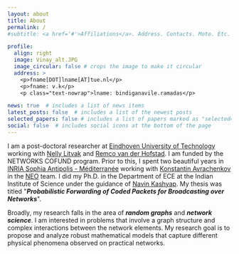 ```yaml
---
layout: about
title: About
permalink: /
#subtitle: <a href='#'>Affiliations</a>. Address. Contacts. Moto. Etc.

profile:
  align: right
  image: Vinay_alt.JPG
  image_circular: false # crops the image to make it circular
  address: >
    <p>fname[DOT]lname[AT]tue.nl</p>
    <p>fname: v.k</p>
    <p class="text-nowrap">lname: bindiganavile.ramadas</p>

news: true  # includes a list of news items
latest_posts: false  # includes a list of the newest posts
selected_papers: false # includes a list of papers marked as "selected={true}"
social: false  # includes social icons at the bottom of the page
---
```

I am a post-doctoral researcher at [Eindhoven University of Technology](https://research.tue.nl/en/organisations/statistics-probability-and-operations-research/persons/) working with [Nelly Litvak](https://www.tue.nl/en/research/researchers/nelly-litvak) and [Remco van der Hofstad](https://www.win.tue.nl/~rhofstad/). I am funded by the NETWORKS COFUND program. Prior to this, I spent two beautiful years in [INRIA Sophia Antipolis - Méditerranée](https://www.inria.fr/fr/centre-inria-sophia-antipolis-mediterranee) working with [Konstantin Avrachenkov](https://www-sop.inria.fr/members/Konstantin.Avratchenkov/me.html) in the [NEO](https://team.inria.fr/neo/) team. I did my Ph.D. in the Department of ECE at the Indian Institute of Science under the guidance of [Navin Kashyap](https://ece.iisc.ac.in/~nkashyap/). My thesis was titled "***Probabilistic Forwarding of Coded Packets for Broadcasting over Networks***".

Broadly, my research falls in the area of ***random graphs*** and ***network science***. I am interested in problems that involve a graph structure and complex interactions between the network elements. My research goal is to propose and analyze robust mathematical models that capture different physical phenomena observed on practical networks.
